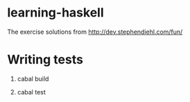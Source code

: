 # learning-haskell
The exercise solutions from http://dev.stephendiehl.com/fun/

# Writing tests

1. cabal build

2. cabal test
